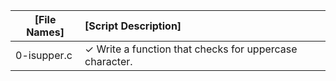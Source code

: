 | [File Names]                                          | [Script Description]                                                                                      |
| ----------------------------------------------------- | :-------------------------------------------------------------------------------------------------------- |
| 0-isupper.c                                           |  ✓ Write a function that checks for uppercase character.                                                  |

